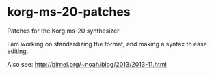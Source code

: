 korg-ms-20-patches
==================

Patches for the Korg ms-20 synthesizer

I am working on standardizing the format, and making a syntax to ease editing.

Also see:
http://birnel.org/~noah/blog/2013/2013-11.html
